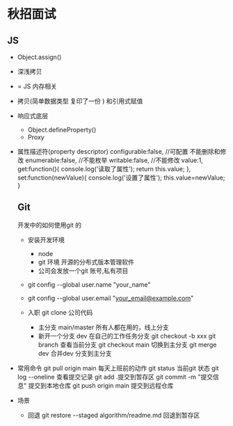 # 秋招面试

## JS
- Object.assign() 
- 深浅拷贝
- = JS 内存相关 
- 拷贝(简单数据类型 复印了一份 ) 和引用式赋值 

- 响应式底层
    - Object.defineProperty()
    - Proxy 

- 属性描述符(property descriptor)
  configurable:false, //可配置  不能删除和修改
  enumerable:false, //不能枚举
  writable:false, //不能修改
  value:1,
  get:function(){
    console.log('读取了属性');
    return this.value;
  },
  set:function(newValue){
    console.log('设置了属性');
    this.value=newValue;
  }

  ## Git
  开发中的如何使用git 的

  - 安装开发环境
      - node
      - git 环境 开源的分布式版本管理软件
      - 公司会发放一个git 账号,私有项目



  - git config --global user.name "your_name"
  - git config --global user.email "your_email@example.com"
  - 入职 git clone 公司代码
     - 主分支 main/master
         所有人都在用的，线上分支
     - 新开一个分支 dev 
        在自己的工作任务分支
        git checkout -b xxx
        git branch 查看当前分支
        git checkout main 切换到主分支
        git merge dev 合并dev 分支到主分支


 - 常用命令
     git pull origin main 每天上班前的动作
     git status 当前git 状态
     git log --oneline  查看提交记录
     git add .提交到暂存区
     git commit -m "提交信息" 提交到本地仓库
     git push origin main  提交到远程仓库
     
- 场景
    - 回退 
    git restore --staged algorithm/readme.md 回退到暂存区


     
     








